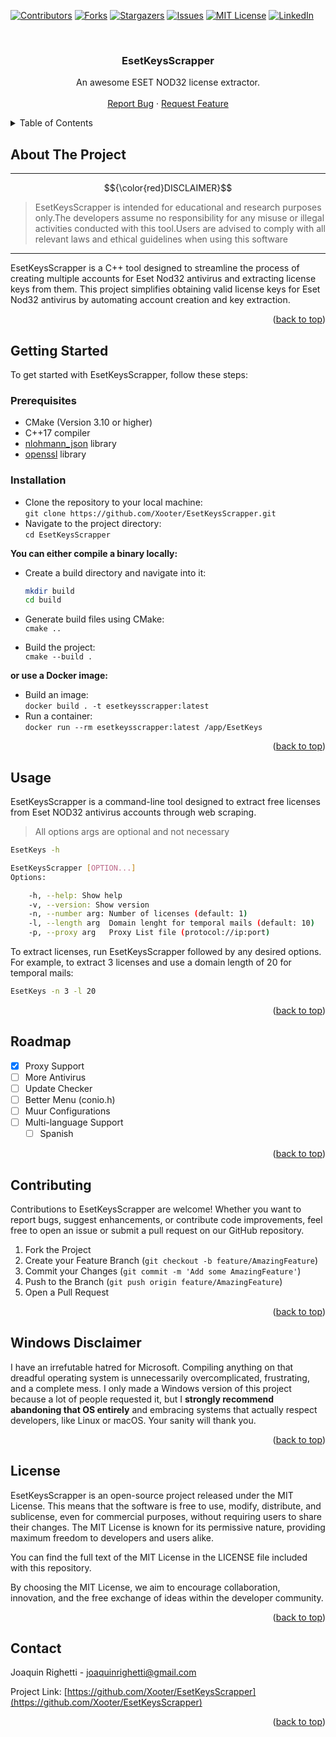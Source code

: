 <!-- Improved compatibility of back to top link: See: https://github.com/Xooter/EsetKeysScrapper/pull/73 -->

<a name="readme-top"></a>

<!--
*** Thanks for checking out the Best-README-Template. If you have a suggestion
*** that would make this better, please fork the repo and create a pull request
*** or simply open an issue with the tag "enhancement".
*** Don't forget to give the project a star!
*** Thanks again! Now go create something AMAZING! :D
-->

<!-- PROJECT SHIELDS -->
<!--
*** I'm using markdown "reference style" links for readability.
*** Reference links are enclosed in brackets [ ] instead of parentheses ( ).
*** See the bottom of this document for the declaration of the reference variables
*** for contributors-url, forks-url, etc. This is an optional, concise syntax you may use.
*** https://www.markdownguide.org/basic-syntax/#reference-style-links
-->

[![Contributors][contributors-shield]][contributors-url]
[![Forks][forks-shield]][forks-url]
[![Stargazers][stars-shield]][stars-url]
[![Issues][issues-shield]][issues-url]
[![MIT License][license-shield]][license-url]
[![LinkedIn][linkedin-shield]][linkedin-url]

<!-- PROJECT LOGO -->
<br />
<div align="center">

  <h3 align="center">EsetKeysScrapper</h3>

  <p align="center">
    An awesome ESET NOD32 license extractor.
    <br />
    <br />
    <a href="https://github.com/Xooter/EsetKeysScrapper/issues">Report Bug</a>
    ·
    <a href="https://github.com/Xooter/EsetKeysScrapper/issues">Request Feature</a>
  </p>
</div>

<!-- TABLE OF CONTENTS -->
<details>
  <summary>Table of Contents</summary>
  <ol>
    <li>
      <a href="#about-the-project">About The Project</a>
    </li>
    <li>
      <a href="#getting-started">Getting Started</a>
      <ul>
        <li><a href="#prerequisites">Prerequisites</a></li>
        <li><a href="#installation">Installation</a></li>
      </ul>
    </li>
    <li><a href="#usage">Usage</a></li>
    <li><a href="#roadmap">Roadmap</a></li>
    <li><a href="#contributing">Contributing</a></li>
    <li><a href="#license">License</a></li>
    <li><a href="#contact">Contact</a></li>
  </ol>
</details>

<!-- ABOUT THE PROJECT -->

## About The Project

---

$${\color{red}DISCLAIMER}$$

> EsetKeysScrapper is intended for educational and research purposes only.The developers assume no responsibility for any misuse or illegal activities conducted with this tool.Users are advised to comply with all relevant laws and ethical guidelines when using this software

---

EsetKeysScrapper is a C++ tool designed to streamline the process of creating multiple accounts for Eset Nod32 antivirus and extracting license keys from them. This project simplifies obtaining valid license keys for Eset Nod32 antivirus by automating account creation and key extraction.

<p align="right">(<a href="#readme-top">back to top</a>)</p>

<!-- GETTING STARTED -->

## Getting Started

To get started with EsetKeysScrapper, follow these steps:

### Prerequisites

- CMake (Version 3.10 or higher)
- C++17 compiler
- [nlohmann_json](https://github.com/nlohmann/json) library
- [openssl](https://www.openssl.org/) library

### Installation

- Clone the repository to your local machine:  
  `git clone https://github.com/Xooter/EsetKeysScrapper.git`
- Navigate to the project directory:  
  `cd EsetKeysScrapper`

**You can either compile a binary locally:**

- Create a build directory and navigate into it:

  ```sh
  mkdir build
  cd build
  ```

- Generate build files using CMake:  
  `cmake ..`
- Build the project:  
  `cmake --build .`

**or use a Docker image:**

- Build an image:  
  `docker build . -t esetkeysscrapper:latest`
- Run a container:  
  `docker run --rm esetkeysscrapper:latest /app/EsetKeys`

<p align="right">(<a href="#readme-top">back to top</a>)</p>

<!-- USAGE EXAMPLES -->

## Usage

EsetKeysScrapper is a command-line tool designed to extract free licenses from Eset NOD32 antivirus accounts through web scraping.

> All options args are optional and not necessary

```bash
EsetKeys -h

EsetKeysScrapper [OPTION...]
Options:

    -h, --help: Show help
    -v, --version: Show version
    -n, --number arg: Number of licenses (default: 1)
    -l, --length arg  Domain lenght for temporal mails (default: 10)
    -p, --proxy arg   Proxy List file (protocol://ip:port)
```

To extract licenses, run EsetKeysScrapper followed by any desired options. For example, to extract 3 licenses and use a domain length of 20 for temporal mails:

```bash
EsetKeys -n 3 -l 20
```

<p align="right">(<a href="#readme-top">back to top</a>)</p>

<!-- ROADMAP -->

## Roadmap

- [x] Proxy Support
- [ ] More Antivirus
- [ ] Update Checker
- [ ] Better Menu (conio.h)
- [ ] Muur Configurations
- [ ] Multi-language Support
  - [ ] Spanish

<p align="right">(<a href="#readme-top">back to top</a>)</p>

<!-- CONTRIBUTING -->

## Contributing

Contributions to EsetKeysScrapper are welcome! Whether you want to report bugs, suggest enhancements, or contribute code improvements, feel free to open an issue or submit a pull request on our GitHub repository.

1. Fork the Project
2. Create your Feature Branch (`git checkout -b feature/AmazingFeature`)
3. Commit your Changes (`git commit -m 'Add some AmazingFeature'`)
4. Push to the Branch (`git push origin feature/AmazingFeature`)
5. Open a Pull Request

<p align="right">(<a href="#readme-top">back to top</a>)</p>

<!-- WINDOWS DISCLAIMER -->

## Windows Disclaimer

I have an irrefutable hatred for Microsoft. Compiling anything on that dreadful operating system is unnecessarily overcomplicated, frustrating, and a complete mess. I only made a Windows version of this project because a lot of people requested it, but I **strongly recommend abandoning that OS entirely** and embracing systems that actually respect developers, like Linux or macOS. Your sanity will thank you.

<p align="right">(<a href="#readme-top">back to top</a>)</p>

<!-- LICENSE -->

## License

EsetKeysScrapper is an open-source project released under the MIT License. This means that the software is free to use, modify, distribute, and sublicense, even for commercial purposes, without requiring users to share their changes. The MIT License is known for its permissive nature, providing maximum freedom to developers and users alike.

You can find the full text of the MIT License in the LICENSE file included with this repository.

By choosing the MIT License, we aim to encourage collaboration, innovation, and the free exchange of ideas within the developer community.

<p align="right">(<a href="#readme-top">back to top</a>)</p>

<!-- CONTACT -->

## Contact

Joaquin Righetti - <joaquinrighetti@gmail.com>

Project Link: [https://github.com/Xooter/EsetKeysScrapper](https://github.com/Xooter/EsetKeysScrapper)

<p align="right">(<a href="#readme-top">back to top</a>)</p>

<!-- MARKDOWN LINKS & IMAGES -->
<!-- https://www.markdownguide.org/basic-syntax/#reference-style-links -->

[contributors-shield]: https://img.shields.io/github/contributors/Xooter/EsetKeysScrapper.svg?style=for-the-badge
[contributors-url]: https://github.com/Xooter/EsetKeysScrapper/graphs/contributors
[forks-shield]: https://img.shields.io/github/forks/Xooter/EsetKeysScrapper.svg?style=for-the-badge
[forks-url]: https://github.com/Xooter/EsetKeysScrapper/network/members
[stars-shield]: https://img.shields.io/github/stars/Xooter/EsetKeysScrapper.svg?style=for-the-badge
[stars-url]: https://github.com/Xooter/EsetKeysScrapper/stargazers
[issues-shield]: https://img.shields.io/github/issues/Xooter/EsetKeysScrapper.svg?style=for-the-badge
[issues-url]: https://github.com/Xooter/EsetKeysScrapper/issues
[license-shield]: https://img.shields.io/github/license/Xooter/EsetKeysScrapper.svg?style=for-the-badge
[license-url]: https://github.com/Xooter/EsetKeysScrapper/blob/master/LICENSE.txt
[linkedin-shield]: https://img.shields.io/badge/-LinkedIn-black.svg?style=for-the-badge&logo=linkedin&colorB=555
[linkedin-url]: https://linkedin.com/in/joaquin-righetti/
